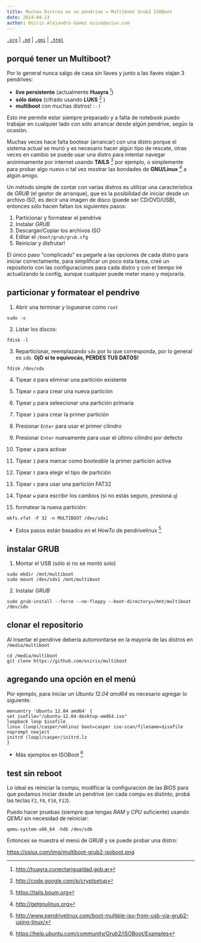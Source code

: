 ```yaml
---
title: Muchas Distros en un pendrive = Multiboot Grub2 ISOBoot
date: 2014-04-23
author: Osiris Alejandro Gómez osiux@osiux.com
---
```


[`.org`](https://gitlab.com/osiux/osiux.gitlab.io/-/raw/master/multiboot-grub2-isoboot.org) |
[`.md`](https://gitlab.com/osiux/osiux.gitlab.io/-/raw/master/multiboot-grub2-isoboot.md) |
[`.gmi`](gemini://gmi.osiux.com/multiboot-grub2-isoboot.gmi) |
[`.html`](https://osiux.gitlab.io/multiboot-grub2-isoboot.html)

## porqué tener un Multiboot?

Por lo general nunca salgo de casa sin llaves y junto a las llaves
viajan 3 pendrives:

-   **live persistente** (actualmente **Huayra** [^1])
-   **sólo datos** (cifrado usando **LUKS** [^2] )
-   **multiboot** con muchas distros! `:-)`

Esto me permite estar siempre preparado y a falta de notebook puedo
trabajar en cualquier lado con sólo arrancar desde algún pendrive, según
la ocasión.

Muchas veces hace falta bootear (arrancar) con una distro porque el
sistema actual se murió y es necesario hacer algún tipo de rescate,
otras veces en cambio se puede usar una distro para intentar navegar
anónimamente por internet usando **TAILS** [^3] por ejemplo, o
simplemente para probar algo nuevo o tal vez mostrar las bondades de
**GNU/Linux** [^4] a algún amigo.

Un método simple de contar con varias distros es utilizar una
característica de *GRUB* (el gestor de arranque), que es la posibilidad
de iniciar desde un archivo *ISO*, es decir una imagen de disco (puede
ser CD/DVD/USB), entonces sólo hacen faltan los siguientes pasos:

1.  Particionar y formatear el pendrive
2.  Instalar *GRUB*
3.  Descargar/Copiar los archivos *ISO*
4.  Editar el `/boot/grub/grub.cfg`
5.  Reiniciar y disfrutar!

El único paso \"complicado\" es pegarle a las opciones de cada distro
para iniciar correctamente, para simplificar un poco esta tarea, creé un
repositorio con las configuraciones para cada distro y con el tiempo iré
actualizando la config, aunque cualquier puede meter mano y mejorarla.

## particionar y formatear el pendrive

1.  Abrir una terminar y loguearse como `root`

``` {.example}
sudo -s
```

2.  Listar los discos:

``` {.example}
fdisk -l
```

3.  Reparticionar, reemplazando `sdx` por lo que corresponda, por lo
general es `sdb`. **OjO si te equivocás, PERDES TUS DATOS!**

``` {.example}
fdisk /dev/sdx
```

4.  Tipear `d` para eliminar una partición existente

5.  Tipear `n` para crear una nueva partición

6.  Tipear `p` para seleecionar una partición primaria

7.  Tipear `1` para crear la primer partición

8.  Presionar `Enter` para usar el primer cilindro

9.  Presionar `Enter` nuevamente para usar el último cilindro por
defecto

10. Tipear `a` para activar

11. Tipear `1` para marcar como *booteable* la primer partición activa

12. Tipear `t` para elegir el tipo de partición

13. Tipear `c` para usar una partición FAT32

14. Tipear `w` para escribir los cambios (si no estás seguro, presioná
`q`)

15. formatear la nueva partición:

``` {.example}
mkfs.vfat -F 32 -n MULTIBOOT /dev/sdx1
```

-   Estos pasos están basados en el *HowTo* de pendrivelinux [^5]

## instalar GRUB

1.  Montar el USB (sólo si no se montó solo)

``` {.example}
sudo mkdir /mnt/multiboot
sudo mount /dev/sdx1 /mnt/multiboot
```

2.  Instalar *GRUB*

``` {.example}
sudo grub-install --force --no-floppy --boot-directory=/mnt/multiboot /dev/sdx
```

## clonar el repositorio

Al insertar el pendrive debería automontarse en la mayoría de las
distros en `/media/multiboot`

``` {.example}
cd /media/multiboot
git clone https://github.com/osiris/multiboot
```

## agregando una opción en el menú

Por ejemplo, para iniciar un *Ubuntu 12.04 amd64* es necesario agregar
lo siguiente:

``` {.example}
menuentry 'Ubuntu 12.04 amd64' {
set isofile="/ubuntu-12.04-desktop-amd64.iso"
loopback loop $isofile
linux (loop)/casper/vmlinuz boot=casper iso-scan/filename=$isofile noprompt noeject
initrd (loop)/casper/initrd.lz
}
```

-   Más ejemplos en ISOBoot [^6]

## test sin reboot

Lo ideal es reiniciar la compu, modificar la configuración de las *BIOS*
para que podamos iniciar desde un pendrive (en cada compu es distinto,
probá las teclas `F2`, `F8`, `F10`, `F12`).

Puedo hacer pruebas (siempre que tengas *RAM* y *CPU* suficiente) usando
*QEMU* sin necesidad de reiniciar:

``` {.example}
qemu-system-x86_64 -hdb /dev/sdb
```

Entonces se muestra el menú de *GRUB* y se puede probar una distro:

<https://osiux.com/img/multiboot-grub2-isoboot.png>

[^1]: <http://huayra.conectarigualdad.gob.ar>

[^2]: <http://code.google.com/p/cryptsetup>

[^3]: <https://tails.boum.org>

[^4]: <http://getgnulinux.org>

[^5]: <http://www.pendrivelinux.com/boot-multiple-iso-from-usb-via-grub2-using-linux/>

[^6]: <https://help.ubuntu.com/community/Grub2/ISOBoot/Examples>
